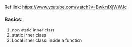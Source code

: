 Ref link: https://www.youtube.com/watch?v=BwkmIXjWWJc

### Basics:
1. non static inner class
2. static inner class
3. Local inner class: inside a function